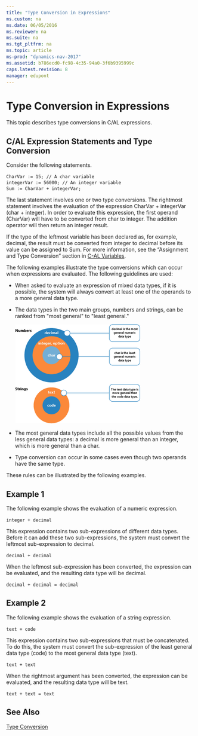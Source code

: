 ```yaml
---
title: "Type Conversion in Expressions"
ms.custom: na
ms.date: 06/05/2016
ms.reviewer: na
ms.suite: na
ms.tgt_pltfrm: na
ms.topic: article
ms-prod: "dynamics-nav-2017"
ms.assetid: b786ecd0-fc98-4c35-94a0-3f6b9395999c
caps.latest.revision: 8
manager: edupont
---
```

# Type Conversion in Expressions
This topic describes type conversions in C\/AL expressions.  
  
## C\/AL Expression Statements and Type Conversion  
 Consider the following statements.  
  
```  
CharVar := 15; // A char variable  
integerVar := 56000; // An integer variable  
Sum := CharVar + integerVar;  
```  
  
 The last statement involves one or two type conversions. The rightmost statement involves the evaluation of the expression CharVar \+ integerVar \(char \+ integer\). In order to evaluate this expression, the first operand \(CharVar\) will have to be converted from char to integer. The addition operator will then return an integer result.  
  
 If the type of the leftmost variable has been declared as, for example, decimal, the result must be converted from integer to decimal before its value can be assigned to Sum. For more information, see the “Assignment and Type Conversion” section in [C\-AL Variables](C-AL-Variables.md).  
  
 The following examples illustrate the type conversions which can occur when expressions are evaluated. The following guidelines are used:  
  
-   When asked to evaluate an expression of mixed data types, if it is possible, the system will always convert at least one of the operands to a more general data type.  
  
-   The data types in the two main groups, numbers and strings, can be ranked from "most general" to "least general."  
  
     ![Data types, grouped from most to least general](media/NAV_ADG_25_Diag_22.png "NAV\_ADG\_25\_Diag\_22")  
  
-   The most general data types include all the possible values from the less general data types: a decimal is more general than an integer, which is more general than a char.  
  
-   Type conversion can occur in some cases even though two operands have the same type.  
  
 These rules can be illustrated by the following examples.  
  
## Example 1  
 The following example shows the evaluation of a numeric expression.  
  
```  
integer + decimal  
```  
  
 This expression contains two sub\-expressions of different data types. Before it can add these two sub\-expressions, the system must convert the leftmost sub\-expression to decimal.  
  
```  
decimal + decimal  
```  
  
 When the leftmost sub\-expression has been converted, the expression can be evaluated, and the resulting data type will be decimal.  
  
```  
decimal + decimal = decimal  
```  
  
## Example 2  
 The following example shows the evaluation of a string expression.  
  
```  
text + code  
```  
  
 This expression contains two sub\-expressions that must be concatenated. To do this, the system must convert the sub\-expression of the least general data type \(code\) to the most general data type \(text\).  
  
```  
text + text  
```  
  
 When the rightmost argument has been converted, the expression can be evaluated, and the resulting data type will be text.  
  
```  
text + text = text  
```  
  
## See Also  
 [Type Conversion](Type-Conversion.md)